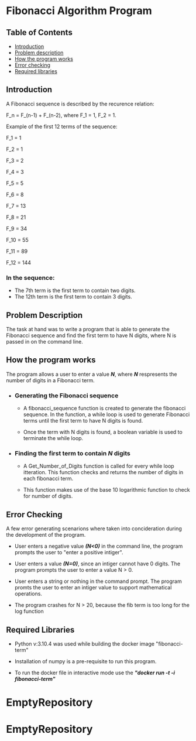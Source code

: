 # Fibonacci Algorithm Program

## Table of Contents

* [Introduction](#Introduction)
* [Problem description](#problem-description)
* [How the program works](#how-the-program-works)
* [Error checking](#error-checking)
* [Required libraries](#required-libraries)


## Introduction

A Fibonacci sequence is described by the recurence relation:

F_n = F_(n-1) + F_(n-2), where F_1 = 1, F_2 = 1.

Example of the first 12 terms of the sequence:

F_1 = 1

F_2 = 1

F_3 = 2

F_4 = 3

F_5 = 5

F_6 = 8

F_7 = 13

F_8 = 21

F_9 = 34

F_10 = 55

F_11 = 89

F_12 = 144

### In the sequence:

* The 7th term is the first term to contain two digits.
* The 12th term is the first term to contain 3 digits.

## Problem Description

The task at hand was to write a program that is able to generate the Fibonacci sequence and find the first term to have N digits, where N is passed in on the command line.

## How the program works

The program allows a user to enter a value ***N***, where ***N*** respresents the number of digits in a Fibonacci term. 


* ### Generating the Fibonacci sequence

    * A fibonacci_sequence function is created to generate the fibonacci sequence. In the function, a while loop is used to generate Fibonacci terms until the first term to have N digits is found.

    * Once the term with N digits is found, a boolean variable is used to terminate the while loop.

* ### Finding the first term to contain ***N*** digits

    * A Get_Number_of_Digits function is called for every while loop itteration. This function checks and returns the number of digits in each fibonacci term.

    * This function makes use of the base 10 logarithmic function to check for number of digits. 

## Error Checking

A few error generating scenarions where taken into concideration during the development of the program.

* User enters a negative value ***(N<0)*** in the command line, the program prompts the user to "enter a positive intiger".

* User enters a value ***(N=0)***, since an intiger cannot have 0 digits. The program prompts the user to enter a value N > 0.

* User enters a string or nothing in the command prompt. The program promts the user to enter an intiger value to support mathematical operations.

* The program crashes for N > 20, because the fib term is too long for the log function


## Required Libraries

* Python v:3.10.4 was used while building the docker image "fibonacci-term"

* Installation of numpy is a pre-requisite to run this program.

* To run the docker file in interactive mode use the ***"docker run -t -i fibonacci-term"***

# EmptyRepository
# EmptyRepository
